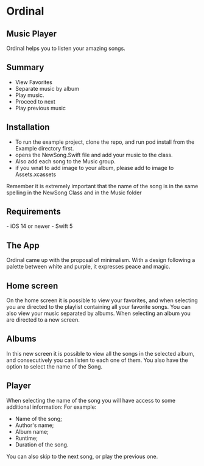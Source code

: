   <h1>Ordinal</h1>
<h2>Music Player</h2>

Ordinal helps you to listen your amazing songs.

<h2>Summary</h2>

- View Favorites
- Separate music by album
- Play music.
- Proceed to next
- Play previous music

<h2>Installation</h2>

- To run the example project, clone the repo, and run pod install from the Example directory first.
- opens the NewSong.Swift file and add your music to the class.
- Also add each song to the Music group.
- if you wnat to add image to your album, please add to image to Assets.xcassets

Remember it is extremely important that the name of the song is in the same spelling in the NewSong Class and in the Music folder 
		
<h2>Requirements</h2>
- iOS 14 or newer
- Swift 5

<h2> The App </h2>
Ordinal came up with the proposal of minimalism.
With a design following a palette between white and purple, it expresses peace and magic.

<h2> Home screen </h2>

On the home screen it is possible to view your favorites, and when selecting you are directed to the playlist containing all your favorite songs.
You can also view your music separated by albums.
When selecting an album you are directed to a new screen.

<h2> Albums </h2>

In this new screen it is possible to view all the songs in the selected album, and consecutively you can listen to each one of them.
You also have the option to select the name of the Song.

<h2> Player </h2>

When selecting the name of the song you will have access to some additional information:
For example:

- Name of the song;
- Author's name;
- Album name;
- Runtime;
- Duration of the song.

You can also skip to the next song, or play the previous one.
